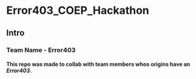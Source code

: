 # Error403_COEP_Hackathon

## Intro
### Team Name - Error403
#### This repo was made to collab with team members whos origins have an *Error403*.
